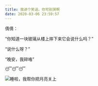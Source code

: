 ```yaml
---
title: 我讲个笑话，你可别哭啊
date: 2020-03-06 23:59:57
---
```


倩倩：

“你知道一块玻璃从楼上摔下来它会说什么吗？”

“说什么呀？”

“晚安，我碎咯”

😴😴😴

![睡啦，我帮你把月亮关上](//wx4.sinaimg.cn/large/4aca1336ly1gex3iiamhrj20sg0lcmze.jpg)